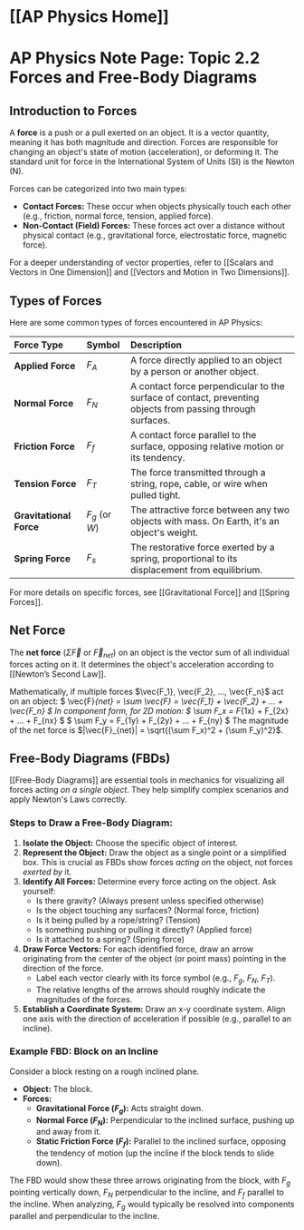 # [[AP Physics Home]]
# AP Physics Note Page: Topic 2.2 Forces and Free-Body Diagrams

## Introduction to Forces

A **force** is a push or a pull exerted on an object. It is a vector quantity, meaning it has both magnitude and direction. Forces are responsible for changing an object's state of motion (acceleration), or deforming it. The standard unit for force in the International System of Units (SI) is the Newton (N).

Forces can be categorized into two main types:
*   **Contact Forces:** These occur when objects physically touch each other (e.g., friction, normal force, tension, applied force).
*   **Non-Contact (Field) Forces:** These forces act over a distance without physical contact (e.g., gravitational force, electrostatic force, magnetic force).

For a deeper understanding of vector properties, refer to [[Scalars and Vectors in One Dimension]] and [[Vectors and Motion in Two Dimensions]].

## Types of Forces

Here are some common types of forces encountered in AP Physics:

| Force Type          | Symbol   | Description                                                                                              |
| :------------------ | :------- | :------------------------------------------------------------------------------------------------------- |
| **Applied Force**   | $F_A$    | A force directly applied to an object by a person or another object.                                     |
| **Normal Force**    | $F_N$    | A contact force perpendicular to the surface of contact, preventing objects from passing through surfaces. |
| **Friction Force**  | $F_f$    | A contact force parallel to the surface, opposing relative motion or its tendency.                       |
| **Tension Force**   | $F_T$    | The force transmitted through a string, rope, cable, or wire when pulled tight.                          |
| **Gravitational Force** | $F_g$ (or $W$) | The attractive force between any two objects with mass. On Earth, it's an object's weight.               |
| **Spring Force**    | $F_s$    | The restorative force exerted by a spring, proportional to its displacement from equilibrium.            |

For more details on specific forces, see [[Gravitational Force]] and [[Spring Forces]].

## Net Force

The **net force** ($\Sigma \vec{F}$ or $\vec{F}_{net}$) on an object is the vector sum of all individual forces acting on it. It determines the object's acceleration according to [[Newton’s Second Law]].

Mathematically, if multiple forces $\vec{F_1}, \vec{F_2}, ..., \vec{F_n}$ act on an object:
$
\vec{F}_{net} = \sum \vec{F} = \vec{F_1} + \vec{F_2} + ... + \vec{F_n}
$
In component form, for 2D motion:
$
\sum F_x = F_{1x} + F_{2x} + ... + F_{nx}
$
$
\sum F_y = F_{1y} + F_{2y} + ... + F_{ny}
$
The magnitude of the net force is $|\vec{F}_{net}| = \sqrt{(\sum F_x)^2 + (\sum F_y)^2}$.

## Free-Body Diagrams (FBDs)

[[Free-Body Diagrams]] are essential tools in mechanics for visualizing all forces acting *on a single object*. They help simplify complex scenarios and apply Newton's Laws correctly.

### Steps to Draw a Free-Body Diagram:

1.  **Isolate the Object:** Choose the specific object of interest.
2.  **Represent the Object:** Draw the object as a single point or a simplified box. This is crucial as FBDs show forces *acting on* the object, not forces *exerted by* it.
3.  **Identify All Forces:** Determine every force acting on the object. Ask yourself:
    *   Is there gravity? (Always present unless specified otherwise)
    *   Is the object touching any surfaces? (Normal force, friction)
    *   Is it being pulled by a rope/string? (Tension)
    *   Is something pushing or pulling it directly? (Applied force)
    *   Is it attached to a spring? (Spring force)
4.  **Draw Force Vectors:** For each identified force, draw an arrow originating from the center of the object (or point mass) pointing in the direction of the force.
    *   Label each vector clearly with its force symbol (e.g., $F_g$, $F_N$, $F_T$).
    *   The relative lengths of the arrows should roughly indicate the magnitudes of the forces.
5.  **Establish a Coordinate System:** Draw an x-y coordinate system. Align one axis with the direction of acceleration if possible (e.g., parallel to an incline).

### Example FBD: Block on an Incline

Consider a block resting on a rough inclined plane.
*   **Object:** The block.
*   **Forces:**
    *   **Gravitational Force ($F_g$):** Acts straight down.
    *   **Normal Force ($F_N$):** Perpendicular to the inclined surface, pushing up and away from it.
    *   **Static Friction Force ($F_f$):** Parallel to the inclined surface, opposing the tendency of motion (up the incline if the block tends to slide down).

The FBD would show these three arrows originating from the block, with $F_g$ pointing vertically down, $F_N$ perpendicular to the incline, and $F_f$ parallel to the incline. When analyzing, $F_g$ would typically be resolved into components parallel and perpendicular to the incline.